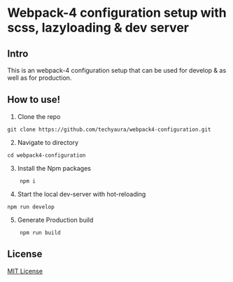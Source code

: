
# Webpack-4 configuration setup with scss, lazyloading & dev server

## Intro

This is an webpack-4 configuration setup that can be used for develop & as well as for production.


## How to use!

1. Clone the repo

```
git clone https://github.com/techyaura/webpack4-configuration.git
```

2. Navigate to directory

```
cd webpack4-configuration
```

3. Install the Npm packages

```
	npm i
```

4. Start the local dev-server with hot-reloading

```
npm run develop
```

5. Generate Production build

```
	npm run build
```
## License

[MIT License](https://mit-license.org/)